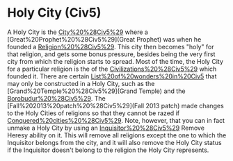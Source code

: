 # Holy City (Civ5)

A Holy City is the [City%20%28Civ5%29](city) where a [Great%20Prophet%20%28Civ5%29](Great Prophet) was when he founded a [Religion%20%28Civ5%29](religion). This city then becomes "holy" for that religion, and gets some bonus pressure, besides being the very first city from which the religion starts to spread.
Most of the time, the Holy City for a particular religion is the of the [Civilizations%20%28Civ5%29](civilization) which founded it.
There are certain [List%20of%20wonders%20in%20Civ5](wonders) that may only be constructed in a Holy City, such as the [Grand%20Temple%20%28Civ5%29](Grand Temple) and the [Borobudur%20%28Civ5%29](Borobudur).
The [Fall%202013%20patch%20%28Civ5%29](Fall 2013 patch) made changes to the Holy Cities of religions so that they cannot be razed if [Conquered%20cities%20%28Civ5%29](captured). Note, however, that you can in fact unmake a Holy City by using an [Inquisitor%20%28Civ5%29](Inquisitor's) Remove Heresy ability on it. This will remove all religions except the one to which the Inquisitor belongs from the city, and it will also remove the Holy City status if the Inquisitor doesn't belong to the religion the Holy City represents.